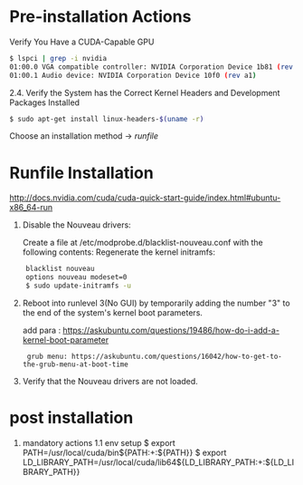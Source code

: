 # Pre-installation Actions

Verify You Have a CUDA-Capable GPU

``` bash
$ lspci | grep -i nvidia
01:00.0 VGA compatible controller: NVIDIA Corporation Device 1b81 (rev a1)
01:00.1 Audio device: NVIDIA Corporation Device 10f0 (rev a1)
```

2.4. Verify the System has the Correct Kernel Headers and Development Packages Installed

``` bash Ubuntu
$ sudo apt-get install linux-headers-$(uname -r)

```

Choose an installation method -> *runfile*

# Runfile Installation

http://docs.nvidia.com/cuda/cuda-quick-start-guide/index.html#ubuntu-x86_64-run

1. Disable the Nouveau drivers: 

    Create a file at /etc/modprobe.d/blacklist-nouveau.conf with the following contents:
    Regenerate the kernel initramfs:

``` bash
    blacklist nouveau
    options nouveau modeset=0
    $ sudo update-initramfs -u
```

2. Reboot into runlevel 3(No GUI) by temporarily adding the number "3" to the end of the system's kernel boot parameters.
	
	add para : https://askubuntu.com/questions/19486/how-do-i-add-a-kernel-boot-parameter

		grub menu: https://askubuntu.com/questions/16042/how-to-get-to-the-grub-menu-at-boot-time

3. Verify that the Nouveau drivers are not loaded.




# post installation
1. mandatory actions
	1.1 env setup
	$ export PATH=/usr/local/cuda/bin${PATH:+:${PATH}}
	$ export LD_LIBRARY_PATH=/usr/local/cuda/lib64${LD_LIBRARY_PATH:+:${LD_LIBRARY_PATH}}
